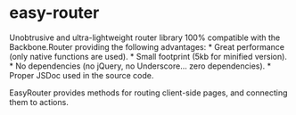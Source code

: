 # easy-router
Unobtrusive and ultra-lightweight router library 100% compatible with the Backbone.Router
providing the following advantages:
	* Great performance (only native functions are used).
	* Small footprint (5kb for minified version).
	* No dependencies (no jQuery, no Underscore... zero dependencies).
	* Proper JSDoc used in the source code.

EasyRouter provides methods for routing client-side pages, and connecting them to actions.

